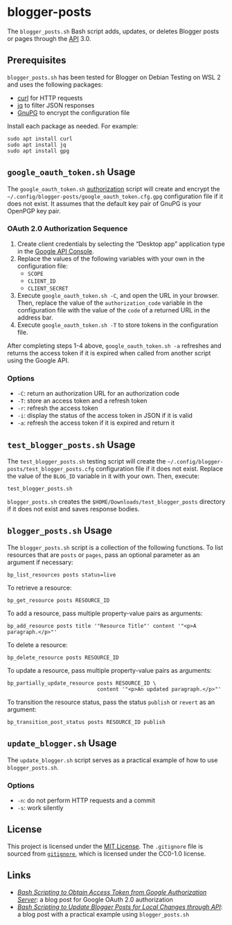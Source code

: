 # blogger-posts #

<!-- Bash script that adds, updates, or deletes Blogger post or page through
API -->

The `blogger_posts.sh` Bash script adds, updates, or deletes Blogger posts or
pages through the [API](https://developers.google.com/blogger) 3.0.

## Prerequisites ##

`blogger_posts.sh` has been tested for Blogger on Debian Testing on WSL 2 and
uses the following packages:

  * [curl](https://curl.se/) for HTTP requests
  * [jq](https://jqlang.github.io/jq/) to filter JSON responses
  * [GnuPG](https://gnupg.org/index.html) to encrypt the configuration file

Install each package as needed. For example:

``` shell
sudo apt install curl
sudo apt install jq
sudo apt install gpg
```

## `google_oauth_token.sh` Usage ##

The `google_oauth_token.sh`
[authorization](https://developers.google.com/identity/protocols/oauth2) script
will create and encrypt the
`~/.config/blogger-posts/google_oauth_token.cfg.gpg` configuration file if it
does not exist. It assumes that the default key pair of GnuPG is your OpenPGP
key pair.

### OAuth 2.0 Authorization Sequence ###

 1. Create client credentials by selecting the “Desktop app” application type
    in the [Google API Console](https://console.developers.google.com/).
 2. Replace the values of the following variables with your own in the
    configuration file:
    * `SCOPE`
    * `CLIENT_ID`
    * `CLIENT_SECRET`
 3. Execute `google_oauth_token.sh -C`, and open the URL in your browser.
    Then, replace the value of the `authorization_code` variable in the
    configuration file with the value of the `code` of a returned URL in the
    address bar.
 4. Execute `google_oauth_token.sh -T` to store tokens in the configuration
    file.

After completing steps 1-4 above, `google_oauth_token.sh -a` refreshes and
returns the access token if it is expired when called from another script using
the Google API.

### Options ###

  * `-C`: return an authorization URL for an authorization code
  * `-T`: store an access token and a refresh token
  * `-r`: refresh the access token
  * `-i`: display the status of the access token in JSON if it is valid
  * `-a`: refresh the access token if it is expired and return it

## `test_blogger_posts.sh` Usage ##

The `test_blogger_posts.sh` testing script will create the
`~/.config/blogger-posts/test_blogger_posts.cfg` configuration file if it does
not exist. Replace the value of the `BLOG_ID` variable in it with your own.
Then, execute:

``` shell
test_blogger_posts.sh
```

`blogger_posts.sh` creates the `$HOME/Downloads/test_blogger_posts` directory
if it does not exist and saves response bodies.

## `blogger_posts.sh` Usage ##

The `blogger_posts.sh` script is a collection of the following functions. To
list resources that are `posts` or `pages`, pass an optional parameter as an
argument if necessary:

``` shell
bp_list_resources posts status=live
```

To retrieve a resource:

``` shell
bp_get_resource posts RESOURCE_ID
```

To add a resource, pass multiple property-value pairs as arguments:

``` shell
bp_add_resource posts title '"Resource Title"' content '"<p>A paragraph.</p>"'
```

To delete a resource:

``` shell
bp_delete_resource posts RESOURCE_ID
```

To update a resource, pass multiple property-value pairs as arguments:

``` shell
bp_partially_update_resource posts RESOURCE_ID \
                             content '"<p>An updated paragraph.</p>"'
```

To transition the resource status, pass the status `publish` or `revert` as an
argument:

``` shell
bp_transition_post_status posts RESOURCE_ID publish
```

## `update_blogger.sh` Usage ##

The `update_blogger.sh` script serves as a practical example of how to use
`blogger_posts.sh`.

### Options ###

  * `-n`: do not perform HTTP requests and a commit
  * `-s`: work silently

## License ##

This project is licensed under the [MIT License](LICENSE.md). The `.gitignore`
file is sourced from [`gitignore`](https://github.com/github/gitignore), which
is licensed under the CC0-1.0 license.

## Links ##

  * [*Bash Scripting to Obtain Access Token from Google Authorization
    Server*](https://carmine560.blogspot.com/2021/04/bash-scripting-to-obtain-access-token.html):
    a blog post for Google OAuth 2.0 authorization
  * [*Bash Scripting to Update Blogger Posts for Local Changes through
    API*](https://carmine560.blogspot.com/2021/04/bash-scripting-to-update-posts-through.html):
    a blog post with a practical example using `blogger_posts.sh`
